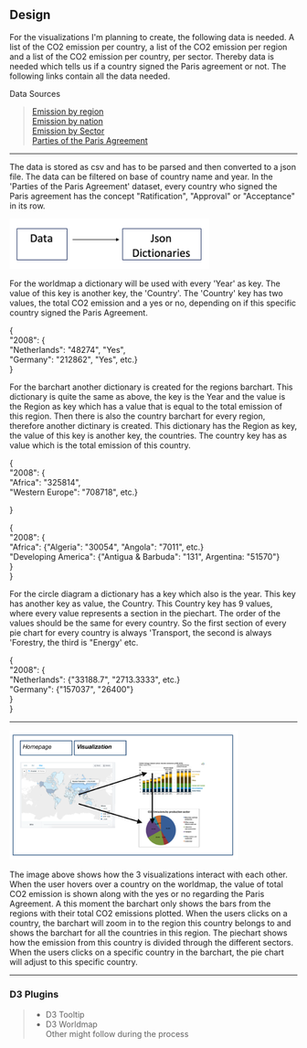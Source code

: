 ## Design

For the visualizations I'm planning to create, the following data is needed. A list of the CO2 emission per country, a list of the CO2 emission per region and a list of the CO2 emission per country, per sector. Thereby data is needed which tells us if a country signed the Paris agreement or not.
The following links contain all the data needed.

Data Sources  
> [Emission by region](https://cdiac.ess-dive.lbl.gov/trends/emis/tre_regional.html)  
> [Emission by nation](https://cdiac.ess-dive.lbl.gov/trends/emis/tre_coun.html)  
> [Emission by Sector](https://ourworldindata.org/co2-and-other-greenhouse-gas-emissions#emissions-by-sector)  
> [Parties of the Paris Agreement](http://paris-agreement-entry-into-force.openclimatedata.net/)  

---

The data is stored as csv and has to be parsed and then converted to a json file. The data can be filtered on base of country name and year. In the 'Parties of the Paris Agreement' dataset, every country who signed the Paris agreement has the concept "Ratification", "Approval" or "Acceptance" in its row.  

<img src="docs/diagram1.png" width="350">

For the worldmap a dictionary will be used with every 'Year' as key. The value of this key is another key, the 'Country'. The 'Country' key has two values, the total CO2 emission and a yes or no, depending on if this specific country signed the Paris Agreement.

{  
	"2008": {  
		"Netherlands": "48274", "Yes",  
    		"Germany": "212862", "Yes", etc.}  
}


For the barchart another dictionary is created for the regions barchart. This dictionary is quite the same as above, the key is the Year and the value is the Region as key which has a value that is equal to the total emission of this region. Then there is also the country barchart for every region, therefore another dictinary is created. This dictionary has the Region as key, the value of this key is another key, the countries. The country key has as value which is the total emission of this country.

{  
	"2008": {  
		"Africa": "325814",  
		"Western Europe": "708718", etc.}  

}  

{  
	"2008": {  
		"Africa": {"Algeria": "30054", "Angola": "7011", etc.}  
    "Developing America": {"Antigua & Barbuda": "131", Argentina: "51570"}  
}  
}  

For the circle diagram a dictionary has a key which also is the year. This key has another key as value, the Country. This Country key has 9 values, where every value represents a section in the piechart. The order of the values should be the same for every country. So the first section of every pie chart for every country is always 'Transport, the second is always 'Forestry, the third is "Energy' etc.

{  
	"2008": {  
		"Netherlands": {"33188.7", "2713.3333", etc.}  
    		"Germany": {"157037", "26400"}  
}  
}  

---

<img src="docs/visualization.png" width="400">

The image above shows how the 3 visualizations interact with each other. When the user hovers over a country on the worldmap, the value of total CO2 emission is shown along with the yes or no regarding the Paris Agreement. A this moment the barchart only shows the bars from the regions with their total CO2 emissions plotted. When the users clicks on a country, the barchart will zoom in to the region this country belongs to and shows the barchart for all the countries in this region. The piechart shows how the emission from this country is divided through the different sectors. When the users clicks on a specific country in the barchart, the pie chart will adjust to this specific country.

---

### D3 Plugins
> * D3 Tooltip  
> * D3 Worldmap  
> Other might follow during the process
